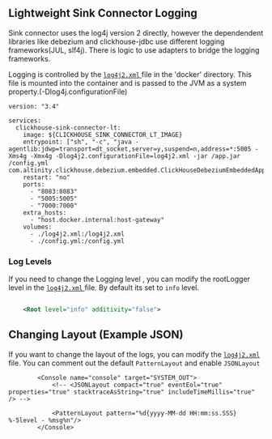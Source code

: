 ## Lightweight Sink Connector Logging

Sink connector uses the log4j version 2 directly, however the dependendent libraries like debezium and clickhouse-jdbc
use different logging frameworks(JUL, slf4j).
There is logic to use adapters to bridge the logging frameworks.

Logging is controlled by the [`log4j2.xml` ](https://github.com/Altinity/clickhouse-sink-connector/blob/develop/sink-connector-lightweight/docker/log4j2.xml)file in the 'docker' directory.
This file is mounted into the container and is passed to the JVM as a system property.(-Dlog4j.configurationFile)

```
version: "3.4"

services:
  clickhouse-sink-connector-lt:
    image: ${CLICKHOUSE_SINK_CONNECTOR_LT_IMAGE}
    entrypoint: ["sh", "-c", "java -agentlib:jdwp=transport=dt_socket,server=y,suspend=n,address=*:5005 -Xms4g -Xmx4g -Dlog4j2.configurationFile=log4j2.xml -jar /app.jar /config.yml com.altinity.clickhouse.debezium.embedded.ClickHouseDebeziumEmbeddedApplication"]
    restart: "no"
    ports:
      - "8083:8083"
      - "5005:5005"
      - "7000:7000"
    extra_hosts:
      - "host.docker.internal:host-gateway"
    volumes:
      - ./log4j2.xml:/log4j2.xml
      - ./config.yml:/config.yml
```

### Log Levels
If you need to change the Logging level , you can modify the rootLogger level in the [`log4j2.xml` ](https://github.com/Altinity/clickhouse-sink-connector/blob/develop/sink-connector-lightweight/docker/log4j2.xml) file.
By default its set to `info` level.

```xml

    <Root level="info" additivity="false">
```

## Changing Layout (Example JSON)
If you want to change the layout of the logs, you can modify the [`log4j2.xml` ](https://github.com/Altinity/clickhouse-sink-connector/blob/develop/sink-connector-lightweight/docker/log4j2.xml) file.
You can comment out the default `PatternLayout` and enable `JSONLayout`

```
        <Console name="console" target="SYSTEM_OUT">
            <!-- <JSONLayout compact="true" eventEol="true" properties="true" stacktraceAsString="true" includeTimeMillis="true" /> -->

            <PatternLayout pattern="%d{yyyy-MM-dd HH:mm:ss.SSS} %-5level - %msg%n"/>
        </Console>
```
